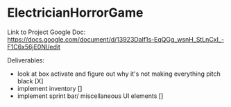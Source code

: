 # ElectricianHorrorGame

Link to Project Google Doc: https://docs.google.com/document/d/13923Dalf1s-EqQGg_wsnH_StLnCxI_-F1C6x56jE0NI/edit

Deliverables:
- look at box activate and figure out why it's not making everything pitch black [X]
- implement inventory []
- implement sprint bar/ miscellaneous UI elements [] 
